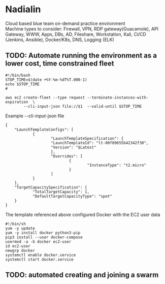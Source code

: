 # Nadialin
Cloud based blue team on-demand practice environment  
Machine types to consider: Firewall, VPN, RDP gateway(Guacamole), API Gateway, WWW, Apps, DBs, AD, Fileshare, Workstation, Kali, Ci/CD (Jenkins, Ansible), Docker/K8s, DNS, Logging (ELK)

## TODO: Automate running the environment as a lower cost, time constrained fleet
```
#!/bin/bash
STOP_TIME=$(date +%Y-%m-%dT%T.000-1)
echo $STOP_TIME
#

aws ec2 create-fleet --type request --terminate-instances-with-expiration  \
        --cli-input-json file://$1  --valid-until $STOP_TIME 

```

Example --cli-input-json file
```
{
    "LaunchTemplateConfigs": [
            {
                    "LaunchTemplateSpecification": {
                    "LaunchTemplateId": "lt-00f89655b42342f30",
                    "Version": "$Latest"
                    },
                    "Overrides": [
                            {
                                    "InstanceType": "t2.micro"
                            }
                    ]
            }
    ],
    "TargetCapacitySpecification": {
            "TotalTargetCapacity": 1,
            "DefaultTargetCapacityType": "spot"
    }
}

```

The template referenced above configured Docker with the EC2 user data
```
#!/bin/sh
yum -y update
yum -y install docker python3-pip 
pip3 install --user docker-compose
usermod -a -G docker ec2-user
id ec2-user
newgrp docker
systemctl enable docker.service
systemctl start docker.service

```

## TODO: automated creating and joining a swarm
